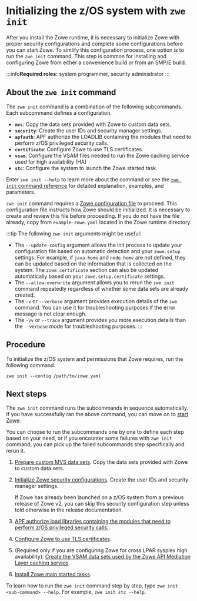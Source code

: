 # Initializing the z/OS system with `zwe init`

After you install the Zowe runtime, it is necessary to initialize Zowe with proper security configurations and complete some configurations before you can start Zowe. To simlify this configuration process, one option is to run the `zwe init` command. This step is common for installing and configuring Zowe from either a convenience build or from an SMP/E build.

:::info**Required roles:** system programmer, security administrator
:::

## About the `zwe init` command

The `zwe init` command is a combination of the following subcommands. Each subcommand defines a configuration. 

- **`mvs`**: Copy the data sets provided with Zowe to custom data sets.
- **`security`**: Create the user IDs and security manager settings.
- **`apfauth`**: APF authorize the LOADLIB containing the modules that need to perform z/OS privileged security calls. 
- **`certificate`**: Configure Zowe to use TLS certificates.
- **`vsam`**: Configure the VSAM files needed to run the Zowe caching service used for high availability (HA)
- **`stc`**: Configure the system to launch the Zowe started task.

Enter `zwe init --help` to learn more about the command or see the [`zwe init` command reference](../appendix/zwe_server_command_reference/zwe/init/zwe-init) for detailed explanation, examples, and parameters. 

`zwe init` command requires a [Zowe configuration file](installandconfig#zowe-configuration-file) to proceed. This configuration file instructs how Zowe should be initialized. It is necessary to create and review this file before proceeding. If you do not have the file already, copy from `example-zowe.yaml` located in the Zowe runtime directory.

:::tip
The following `zwe init` arguments might be useful:

- The `--update-config` argument allows the init process to update your configuration file based on automatic detection and your `zowe.setup` settings. For example, if `java.home` and `node.home` are not defined, they can be updated based on the information that is collected on the system. The `zowe.certificate` section can also be updated automatically based on your `zowe.setup.certificate` settings.
- The `--allow-overwrite` argument allows you to rerun the `zwe init` command repeatedly regardless of whether some data sets are already created.
- The `-v` or `--verbose` argument provides execution details of the `zwe` command. You can use it for troubleshooting purposes if the error message is not clear enough.
- The `-vv` or `--trace` argument provides you more execution details than the `--verbose` mode for troubleshooting purposes.
:::

## Procedure

To initialize the z/OS system and permissions that Zowe requires, run the following command. 

```
zwe init --config /path/to/zowe.yaml
```

## Next steps

The `zwe init` command runs the subcommands in sequence automatically. If you have successfully ran the above command, you can move on to [start Zowe](./start-zowe-zos.md).

You can choose to run the subcommands one by one to define each step based on your need, or if you encounter some failures with `zwe init` command, you can pick up the failed subcommands step specifically and rerun it.

1. [Prepare custom MVS data sets](initialize-mvs-datasets.md). Copy the data sets provided with Zowe to custom data sets.
2. [Initialize Zowe security configurations](initialize-security-configuration.md). Create the user IDs and security manager settings.

   If Zowe has already been launched on a z/OS system from a previous release of Zowe v2, you can skip this security configuration step unless told otherwise in the release documentation.

3. [APF authorize load libraries containing the modules that need to perform z/OS privileged security calls.](apf-authorize-load-library.md).
4. [Configure Zowe to use TLS certificates](generate-certificates.md).
5. (Required only if you are configuring Zowe for cross LPAR sysplex high availability): [Create the VSAM data sets used by the Zowe API Mediation Layer caching service](initialize-vsam-dataset.md). 
6. [Install Zowe main started tasks](install-stc-members.md).

To learn how to run the `zwe init` command step by step, type `zwe init <sub-command> --help`. For example, `zwe init stc --help`.

